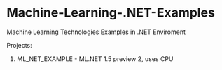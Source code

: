 # Machine-Learning-.NET-Examples
Machine Learning Technologies Examples in .NET Enviroment

Projects:

1. ML_NET_EXAMPLE - ML.NET 1.5 preview 2, uses CPU
